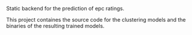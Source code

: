 Static backend for the prediction of epc ratings.

This project containes the source code for the clustering models and the binaries of the resulting trained models.